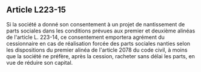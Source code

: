 Article L223-15
----
Si la société a donné son consentement à un projet de nantissement de parts
sociales dans les conditions prévues aux premier et deuxième alinéas de
l'article L. 223-14, ce consentement emportera agrément du cessionnaire en cas
de réalisation forcée des parts sociales nanties selon les dispositions du
premier alinéa de l'article 2078 du code civil, à moins que la société ne
préfère, après la cession, racheter sans délai les parts, en vue de réduire son
capital.
